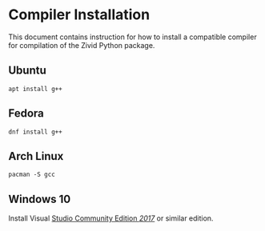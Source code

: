 # Compiler Installation

This document contains instruction for how to install a compatible compiler for compilation of the Zivid Python package.

## Ubuntu

    apt install g++

## Fedora

    dnf install g++

## Arch Linux

    pacman -S gcc

## Windows 10

Install Visual [Studio Community Edition *2017*](https://visualstudio.microsoft.com/vs/older-downloads) or similar edition.
